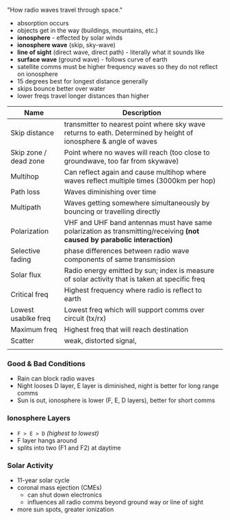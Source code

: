 "How radio waves travel through space."
- absorption occurs
- objects get in the way (buildings, mountains, etc.)
- **ionosphere** - effected by solar winds
- **ionosphere wave** (skip, sky-wave)
- **line of sight** (direct wave, direct path) - literally what it sounds like
- **surface wave** (ground wave) - follows curve of earth
- satellite comms must be higher frequency waves so they do not reflect on ionosphere
- 15 degrees best for longest distance generally
- skips bounce better over water
- lower freqs travel longer distances than higher

| Name                  | Description                                                                                                               |
| --------------------- | ------------------------------------------------------------------------------------------------------------------------- |
| Skip distance         | transmitter to nearest point where sky wave returns to eath. Determined by height of ionosphere & angle of waves          |
| Skip zone / dead zone | Point where no waves will reach (too close to groundwave, too far from skywave)                                           |
| Multihop              | Can reflect again and cause multihop where waves reflect multiple times (3000km per hop)                                  |
| Path loss             | Waves diminishing over time                                                                                               |
| Multipath             | Waves getting somewhere simultaneously by bouncing or travelling directly                                                 |
| Polarization          | VHF and UHF band antennas must have same polarization as transmitting/receiving **(not caused by parabolic interaction)** |
| Selective fading      | phase differences between radio wave components of same transmission                                                      |
| Solar flux            | Radio energy emitted by sun; index is measure of solar activity that is taken at specific freq                            |
| Critical freq         | Highest frequency where radio is reflect to earth                                                                         |
| Lowest usablke freq   | Lowest freq which will support comms over circuit (tx/rx)                                                                 |
| Maximum freq          | Highest freq that will reach destination                                                                                  |
| Scatter               | weak, distorted signal,                                                                                                   |
|                       |                                                                                                                           |

### Good & Bad Conditions
- Rain can block radio waves
- Night looses D layer, E layer is diminished, night is better for long range comms
- Sun is out, ionosphere is lower (F, E, D layers), better for short comms
### Ionosphere Layers
- `F > E > D` *(highest to lowest)*
- F layer hangs around
- splits into two (F1 and F2) at daytime
### Solar Activity
- 11-year solar cycle
- coronal mass ejection (CMEs)
	- can shut down electronics
	- influences all radio comms beyond ground way or line of sight
- more sun spots, greater ionization